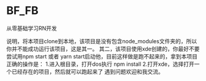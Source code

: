 # BF_FB
从零基础学习RN开发

说明，将本项目clone到本地，该项目是没有包含node_modules文件夹的，所以你并不能成功运行该项目，这是其一。
其二，该项目使用xde创建的，你最好不要尝试用npm start 或者 yarn start启动他，目前这样做是跑不起来的，拿到本项目正确的操作是：
1.进入根目录，打开dos执行 npm install
2.打开xde，选择打开一个已经存在的项目，然后就可以跑起来了
遇到问题欢迎和我交流。
